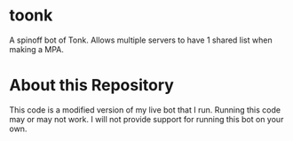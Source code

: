 # toonk
A spinoff bot of Tonk. Allows multiple servers to have 1 shared list when making a MPA.


# About this Repository
This code is a modified version of my live bot that I run. Running this code may or may not work. I will not provide support for running this bot on your own. 


